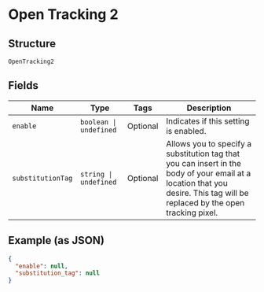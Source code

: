 
# Open Tracking 2

## Structure

`OpenTracking2`

## Fields

| Name | Type | Tags | Description |
|  --- | --- | --- | --- |
| `enable` | `boolean \| undefined` | Optional | Indicates if this setting is enabled. |
| `substitutionTag` | `string \| undefined` | Optional | Allows you to specify a substitution tag that you can insert in the body of your email at a location that you desire. This tag will be replaced by the open tracking pixel. |

## Example (as JSON)

```json
{
  "enable": null,
  "substitution_tag": null
}
```

